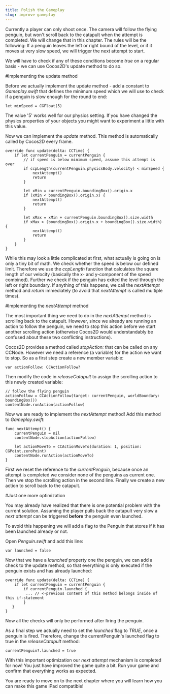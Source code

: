```yaml
---
title: Polish the Gameplay
slug: improve-gameplay
---
```


Currently a player can only shoot once. The camera will follow the
flying penguin, but won't scroll back to the catapult when the attempt
is completed. We will change that in this chapter. The rules will be the
following: If a penguin leaves the left or right bound of the level, or
if it moves at very slow speed, we will trigger the next attempt to
start.

We will have to check if any of these conditions become *true* on a
regular basis - we can use Cocos2D's update method to do so.

#Implementing the update method

Before we actually implement the update method - add a constant to
*Gameplay.swift* that defines the minimum speed which we will use to check
if a penguin is slow enough for the round to end:

	let minSpeed = CGFloat(5)

The value '5' works well for our physics setting. If you have changed
the physics properties of your objects you might want to experiment a
little with this value.

Now we can implement the *update* method. This method is automatically
called by Cocos2D every frame.

	override func update(delta: CCTime) {
		if let currentPenguin = currentPenguin {
			// if speed is below minimum speed, assume this attempt is over
			if ccpLength(currentPenguin.physicsBody.velocity) < minSpeed {
				nextAttempt()
				return
			}

			let xMin = currentPenguin.boundingBox().origin.x
			if (xMin < boundingBox().origin.x) {
				nextAttempt()
				return
			}

			let xMax = xMin + currentPenguin.boundingBox().size.width
			if xMax > (boundingBox().origin.x + boundingBox().size.width) {
				nextAttempt()
				return
			}
		}
	}

While this may look a little complicated at first, what actually is
going on is only a tiny bit of math. We check whether the speed is below
our defined limit. Therefore we use the *ccpLength* function that
calculates the square length of our velocity (basically the x- and
y-component of the speed combined). Further we check if the penguin has
exited the level through the left or right boundary. If anything of this
happens, we call the *nextAttempt* method and *return* immediately (to
avoid that *nextAttempt* is called multiple times).

#Implementing the *nextAttempt* method

The most important thing we need to do in the *nextAttempt* method is
scrolling back to the catapult. However, since we already are running an
action to follow the penguin, we need to stop this action before we
start another scrolling action (otherwise Cocos2D would understandably
be confused about these two conflicting instructions).

Cocos2D provides a method called *stopAction:* that can be called on any
CCNode. However we need a reference (a variable) for the action we want
to stop. So as a first step create a new member variable:

	var actionFollow: CCActionFollow?

Then modify the code in *releaseCatapult* to assign the scrolling action
to this newly created variable:

	// follow the flying penguin
	actionFollow = CCActionFollow(target: currentPenguin, worldBoundary: boundingBox())
	contentNode.runAction(actionFollow)

Now we are ready to implement the *nextAttempt* method! Add this method
to *Gameplay.swift*:

	func nextAttempt() {
		currentPenguin = nil
		contentNode.stopAction(actionFollow)

		let actionMoveTo = CCActionMoveTo(duration: 1, position: CGPoint.zeroPoint)
		contentNode.runAction(actionMoveTo)
	}

First we reset the reference to the *currentPenguin*, because once an
attempt is completed we consider none of the penguins as current one.
Then we stop the scrolling action in the second line. Finally we create
a new action to scroll back to the catapult.

#Just one more optimization

You may already have realized that there is one potential problem with
the current solution. Assuming the player pulls back the catapult very
slow a *next attempt* can be triggered **before** the penguin even
launched.

To avoid this happening we will add a flag to the Penguin that stores if
it has been launched already or not.

Open *Penguin.swift* and add this line:

	var launched = false

Now that we have a *launched* property one the penguin, we
can add a check to the update method, so that everything is only
executed if the penguin exists and has already launched:

	override func update(delta: CCTime) {
		if let currentPenguin = currentPenguin {
       	    if currentPenguin.launched {
	       	 ... // <-previous content of this method belongs inside of this if-statement
       		}
       }
    }

Now all the checks will only be performed after firing the penguin.

As a final step we actually need to set the *launched* flag to *TRUE*,
once a penguin is fired. Therefore, change the currentPenguin's launched flag to true in the
*releaseCatapult* method:

    currentPenguin?.launched = true

With this important optimization our *next attempt* mechanism is
completed for now! You just have improved the game quite a bit. Run your
game and confirm that everything works as expected.

You are ready to move on to the next chapter where you will learn how
you can make this game iPad compatible!
